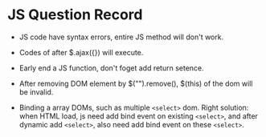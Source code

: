 # JS Question Record

- JS code have syntax errors, entire JS method will don't work.

- Codes of after $.ajax({}) will execute.

- Early end a JS function, don't foget add return setence.

- After removing DOM element by $("").remove(), $(this) of the dom will be invalid.

- Binding a array DOMs, such as multiple `<select>` dom. Right solution: when HTML load, js need add bind event on existing `<select>`, and after dynamic add `<select>`, also need add bind event on these `<select>`.  
